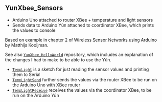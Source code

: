 ## YunXbee_Sensors

- Arduino Uno attached to router XBee + temperature and light sensors
- Sends data to Arduino Y&uacute;n attached to coordinator XBee, which
  prints the values to console
  
Based on example in chapter 2 of 
[Wireless Sensor Networks using Arduino](https://www.packtpub.com/packtlib/book/Hardware%20&%20Creative/9781784395582)
by Matthijs Kooijman.

See also
[`YunXbee_HelloWorld`](https://github.com/karlduino/YunXbee_HelloWorld)
repository, which includes an explanation of the changes I had to make
to be able to use the Y&uacute;n.

- [`TempLight`](TempLight) is a sketch for just reading the sensor
  values and printing them to Serial
- [`TempLightSend`](TempLightSend) further sends the values via the
  router XBee to be run on the Arduino Uno with XBee router
- [`TempLightReceive`](TempLightReceive) receives the values via the
  coordinator XBee, to be run on the Arduino Y&uacute;n

